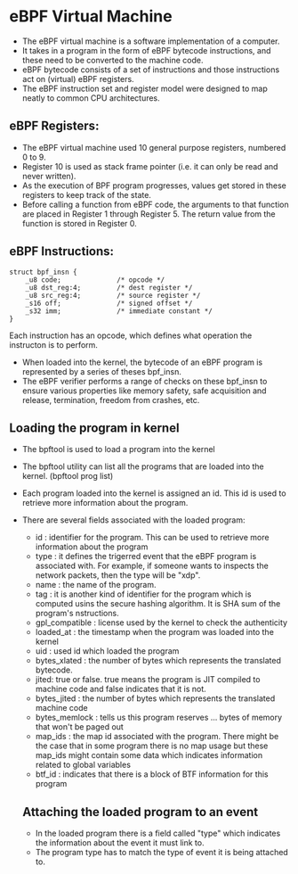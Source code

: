 # eBPF Virtual Machine
- The eBPF virtual machine is a software implementation of a computer. 
- It takes in a program in the form of eBPF bytecode instructions, and these need to be converted to the machine code. 
- eBPF bytecode consists of a set of instructions and those instructions act on (virtual) eBPF registers. 
- The eBPF instruction set and register model were designed to map neatly to common CPU architectures.

## eBPF Registers:
- The eBPF virtual machine used 10 general purpose registers, numbered 0 to 9. 
- Register 10 is used as stack frame pointer (i.e. it can only be read and never written).
- As the execution of BPF program progresses, values get stored in these registers to keep track of the state. 
- Before calling a function from eBPF code, the arguments to that function are placed in Register 1 through Register 5. The return value from the function is stored in Register 0. 


## eBPF Instructions:
```
struct bpf_insn {
    _u8 code;              /* opcode */
    _u8 dst_reg:4;         /* dest register */
    _u8 src_reg:4;         /* source register */
    _s16 off;              /* signed offset */
    _s32 imm;              /* immediate constant */
}
```
Each instruction has an opcode, which defines what operation the instructon is to perform. 

- When loaded into the kernel, the bytecode of an eBPF program is represented by a series of theses bpf_insn.
- The eBPF verifier performs a range of checks on these bpf_insn to ensure various properties like memory safety, safe acquisition and release, termination, freedom from crashes, etc. 

## Loading the program in kernel
- The bpftool is used to load a program into the kernel
- The bpftool utility can list all the programs that are loaded into the kernel. (bpftool prog list)
- Each program loaded into the kernel is assigned an id. This id is used to retrieve more information about the program.
- There are several fields associated with the loaded program:
  - id : identifier for the program. This can be used to retrieve more information about the program 
  - type : it defines the trigerred event that the eBPF program is associated with. For example, if someone wants to inspects the network packets, then the type will be "xdp". 
  - name : the name of the program. 
  - tag : it is another kind of identifier for the program which is computed usins the secure hashing algorithm. It is SHA sum of the program's nstructions.
  - gpl_compatible : license used by the kernel to check the authenticity
  - loaded_at : the timestamp when the program was loaded into the kernel
  - uid : used id which loaded the program 
  - bytes_xlated : the number of bytes which represents the translated bytecode.
  - jited: true or false. true means the program is JIT compiled to machine code and false indicates that it is not. 
  - bytes_jited : the number of bytes which represents the translated machine code
  - bytes_memlock : tells us this program reserves ... bytes of memory that won't be paged out
  - map_ids : the map id associated with the program. There might be the case that in some program there is no map usage but these map_ids might contain some data which indicates information related to global variables
  - btf_id : indicates that there is a block of BTF information for this program

  ## Attaching the loaded program to an event
  - In the loaded program there is a field called "type" which indicates the information about the event it must link to. 
  - The program type has to match the type of event it is being attached to.
  